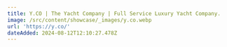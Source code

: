 ```yaml
---
title: Y.CO | The Yacht Company | Full Service Luxury Yacht Company.
image: /src/content/showcase/_images/y.co.webp
url: 'https://y.co/'
dateAdded: 2024-08-12T12:10:27.478Z
---
```


